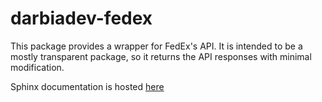 # darbiadev-fedex

This package provides a wrapper for FedEx's API.
It is intended to be a mostly transparent package, so it returns the API responses with minimal modification.

Sphinx documentation is hosted [here](https://darbiadev.github.io/darbiadev-fedex/)

